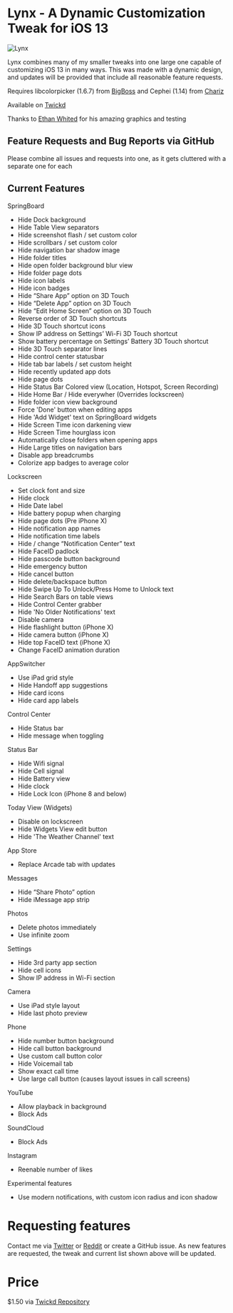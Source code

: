 # Lynx - A Dynamic Customization Tweak for iOS 13

![Lynx](http://mtac.app/assets/images/lynxbanner.png)

Lynx combines many of my smaller tweaks into one large one capable of customizing iOS 13 in many ways. This was made with a dynamic design, and updates will be provided that include all reasonable feature requests.

Requires libcolorpicker (1.6.7) from [BigBoss](http://cydia.saurik.com/package/org.thebigboss.libcolorpicker/) and Cephei (1.14) from [Chariz](https://repo.chariz.io/package/ws.hbang.common/)

Available on [Twickd](https://repo.twickd.com/)

Thanks to [Ethan Whited](https://twitter.com/EthanWhited) for his amazing graphics and testing

## Feature Requests and Bug Reports via GitHub

Please combine all issues and requests into one, as it gets cluttered with a separate one for each

## Current Features

SpringBoard

* Hide Dock background
* Hide Table View separators
* Hide screenshot flash / set custom color
* Hide scrollbars / set custom color
* Hide navigation bar shadow image
* Hide folder titles
* Hide open folder background blur view
* Hide folder page dots
* Hide icon labels
* Hide icon badges
* Hide “Share App” option on 3D Touch
* Hide “Delete App” option on 3D Touch
* Hide “Edit Home Screen” option on 3D Touch
* Reverse order of 3D Touch shortcuts
* Hide 3D Touch shortcut icons
* Show IP address on Settings’ Wi-Fi 3D Touch shortcut
* Show battery percentage on Settings’ Battery 3D Touch shortcut
* Hide 3D Touch separator lines
* Hide control center statusbar
* Hide tab bar labels / set custom height
* Hide recently updated app dots
* Hide page dots
* Hide Status Bar Colored view (Location, Hotspot, Screen Recording)
* Hide Home Bar / Hide everywher (Overrides lockscreen)
* Hide folder icon view background
* Force 'Done' button when editing apps
* Hide 'Add Widget' text on SpringBoard widgets
* Hide Screen Time icon darkening view
* Hide Screen Time hourglass icon
* Automatically close folders when opening apps
* Hide Large titles on navigation bars
* Disable app breadcrumbs
* Colorize app badges to average color

Lockscreen

* Set clock font and size
* Hide clock
* Hide Date label
* Hide battery popup when charging
* Hide page dots (Pre iPhone X)
* Hide notification app names
* Hide notification time labels
* Hide / change “Notification Center” text
* Hide FaceID padlock
* Hide passcode button background
* Hide emergency button
* Hide cancel button
* Hide delete/backspace button
* Hide Swipe Up To Unlock/Press Home to Unlock text
* Hide Search Bars on table views
* Hide Control Center grabber
* Hide 'No Older Notifications' text
* Disable camera
* Hide flashlight button (iPhone X)
* Hide camera button (iPhone X)
* Hide top FaceID text (iPhone X)
* Change FaceID animation duration

AppSwitcher

* Use iPad grid style
* Hide Handoff app suggestions
* Hide card icons
* Hide card app labels

Control Center

* Hide Status bar
* Hide message when toggling

Status Bar

* Hide Wifi signal
* Hide Cell signal
* Hide Battery view
* Hide clock
* Hide Lock Icon (iPhone 8 and below)

Today View (Widgets)

* Disable on lockscreen
* Hide Widgets View edit button
* Hide 'The Weather Channel' text

App Store

* Replace Arcade tab with updates

Messages

* Hide “Share Photo” option
* Hide iMessage app strip

Photos

* Delete photos immediately
* Use infinite zoom

Settings

* Hide 3rd party app section
* Hide cell icons
* Show IP address in Wi-Fi section

Camera

* Use iPad style layout
* Hide last photo preview

Phone

* Hide number button background
* Hide call button background
* Use custom call button color
* Hide Voicemail tab
* Show exact call time
* Use large call button (causes layout issues in call screens)

YouTube

* Allow playback in background
* Block Ads

SoundCloud

* Block Ads

Instagram

* Reenable number of likes

Experimental features

* Use modern notifications, with custom icon radius and icon shadow

# Requesting features

Contact me via [Twitter](https://twitter.com/mtac8) or [Reddit](https://reddit.com/u/-MTAC-) or create a GitHub issue. As new features are requested, the tweak and current list shown above will be updated.

# Price

$1.50 via [Twickd Repository](https://repo.twickd.com/)
